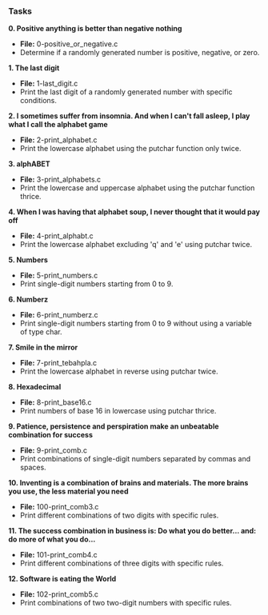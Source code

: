 ### Tasks

**0. Positive anything is better than negative nothing**
- **File:** 0-positive_or_negative.c
- Determine if a randomly generated number is positive, negative, or zero.

**1. The last digit**
- **File:** 1-last_digit.c
- Print the last digit of a randomly generated number with specific conditions.

**2. I sometimes suffer from insomnia. And when I can't fall asleep, I play what I call the alphabet game**
- **File:** 2-print_alphabet.c
- Print the lowercase alphabet using the putchar function only twice.

**3. alphABET**
- **File:** 3-print_alphabets.c
- Print the lowercase and uppercase alphabet using the putchar function thrice.

**4. When I was having that alphabet soup, I never thought that it would pay off**
- **File:** 4-print_alphabt.c
- Print the lowercase alphabet excluding 'q' and 'e' using putchar twice.

**5. Numbers**
- **File:** 5-print_numbers.c
- Print single-digit numbers starting from 0 to 9.

**6. Numberz**
- **File:** 6-print_numberz.c
- Print single-digit numbers starting from 0 to 9 without using a variable of type char.

**7. Smile in the mirror**
- **File:** 7-print_tebahpla.c
- Print the lowercase alphabet in reverse using putchar twice.

**8. Hexadecimal**
- **File:** 8-print_base16.c
- Print numbers of base 16 in lowercase using putchar thrice.

**9. Patience, persistence and perspiration make an unbeatable combination for success**
- **File:** 9-print_comb.c
- Print combinations of single-digit numbers separated by commas and spaces.

**10. Inventing is a combination of brains and materials. The more brains you use, the less material you need**
- **File:** 100-print_comb3.c
- Print different combinations of two digits with specific rules.

**11. The success combination in business is: Do what you do better... and: do more of what you do...**
- **File:** 101-print_comb4.c
- Print different combinations of three digits with specific rules.

**12. Software is eating the World**
- **File:** 102-print_comb5.c
- Print combinations of two two-digit numbers with specific rules.
